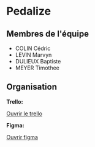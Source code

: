 # Pedalize

## Membres de l'équipe

- COLIN Cédric
- LEVIN Marvyn
- DULIEUX Baptiste
- MEYER Timothee


## Organisation

**Trello:**

[Ouvrir le trello](https://trello.com/invite/b/PtIPy3HL/ATTI41b047daf5212e6cea5d8b8909e16abfDC12FF72/pedalize)

**Figma:**

[Ouvrir figma](https://www.figma.com/file/VpBJnwFt3mkmoSR7lrbbVh/Pedalize?type=design&node-id=0%3A1&mode=design&t=pCRpurct8SNM9mOm-1)
